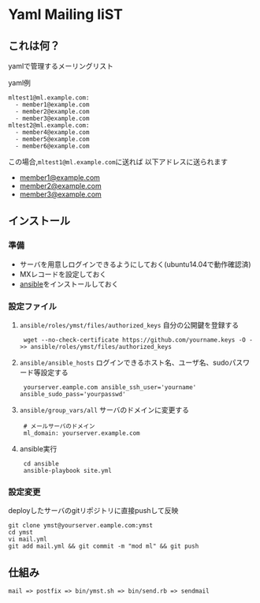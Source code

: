 # Yaml Mailing liST

## これは何？

yamlで管理するメーリングリスト

yaml例

    mltest1@ml.example.com:
      - member1@example.com
      - member2@example.com
      - member3@example.com
    mltest2@ml.example.com:
      - member4@example.com
      - member5@example.com
      - member6@example.com

この場合,`mltest1@ml.example.com`に送れば
以下アドレスに送られます

- member1@example.com
- member2@example.com
- member3@example.com

## インストール

### 準備

- サーバを用意しログインできるようにしておく(ubuntu14.04で動作確認済)
- MXレコードを設定しておく
- [ansible](http://www.ansible.com/)をインストールしておく

### 設定ファイル

1. `ansible/roles/ymst/files/authorized_keys`
    自分の公開鍵を登録する

        wget --no-check-certificate https://github.com/yourname.keys -O - >> ansible/roles/ymst/files/authorized_keys
2. `ansible/ansible_hosts`
ログインできるホスト名、ユーザ名、sudoパスワード等設定する

        yourserver.eample.com ansible_ssh_user='yourname' ansible_sudo_pass='yourpasswd'
3. `ansible/group_vars/all`
サーバのドメインに変更する

        # メールサーバのドメイン
        ml_domain: yourserver.example.com
4. ansible実行

        cd ansible
        ansible-playbook site.yml

### 設定変更

deployしたサーバのgitリポジトリに直接pushして反映

    git clone ymst@yourserver.eample.com:ymst
    cd ymst
    vi mail.yml
    git add mail.yml && git commit -m "mod ml" && git push

## 仕組み

    mail => postfix => bin/ymst.sh => bin/send.rb => sendmail
